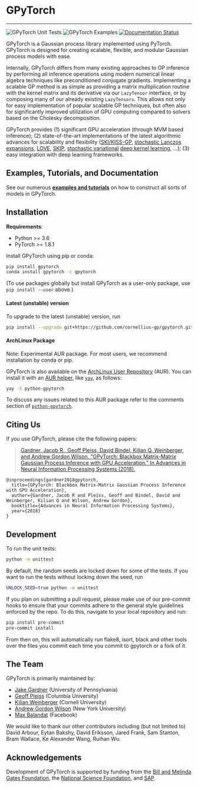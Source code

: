 # GPyTorch

---
![GPyTorch Unit Tests](https://github.com/cornellius-gp/gpytorch/workflows/GPyTorch%20Unit%20Tests/badge.svg)
![GPyTorch Examples](https://github.com/cornellius-gp/gpytorch/workflows/GPyTorch%20Examples/badge.svg)
[![Documentation Status](https://readthedocs.org/projects/gpytorch/badge/?version=latest)](https://gpytorch.readthedocs.io/en/latest/?badge=latest)

GPyTorch is a Gaussian process library implemented using PyTorch. GPyTorch is designed for creating scalable, flexible, and modular Gaussian process models with ease.

Internally, GPyTorch differs from many existing approaches to GP inference by performing all inference operations using modern numerical linear algebra techniques like preconditioned conjugate gradients. Implementing a scalable GP method is as simple as providing a matrix multiplication routine with the kernel matrix and its derivative via our `LazyTensor` interface, or by composing many of our already existing `LazyTensors`. This allows not only for easy implementation of popular scalable GP techniques, but often also for significantly improved utilization of GPU computing compared to solvers based on the Cholesky decomposition.

GPyTorch provides (1) significant GPU acceleration (through MVM based inference); (2) state-of-the-art implementations of the latest algorithmic advances for scalability and flexibility ([SKI/KISS-GP](http://proceedings.mlr.press/v37/wilson15.pdf), [stochastic Lanczos expansions](https://arxiv.org/abs/1711.03481), [LOVE](https://arxiv.org/pdf/1803.06058.pdf), [SKIP](https://arxiv.org/pdf/1802.08903.pdf), [stochastic variational](https://arxiv.org/pdf/1611.00336.pdf) [deep kernel learning](http://proceedings.mlr.press/v51/wilson16.pdf), ...); (3) easy integration with deep learning frameworks.

## Examples, Tutorials, and Documentation

See our numerous [**examples and tutorials**](https://gpytorch.readthedocs.io/en/latest/) on how to construct all sorts of models in GPyTorch.

## Installation

**Requirements**:
- Python >= 3.6
- PyTorch >= 1.8.1

Install GPyTorch using pip or conda:

```bash
pip install gpytorch
conda install gpytorch -c gpytorch
```

(To use packages globally but install GPyTorch as a user-only package, use `pip install --user` above.)

#### Latest (unstable) version

To upgrade to the latest (unstable) version, run

```bash
pip install --upgrade git+https://github.com/cornellius-gp/gpytorch.git
```

#### ArchLinux Package
Note: Experimental AUR package. For most users, we recommend installation by conda or pip.

GPyTorch is also available on the [ArchLinux User Repository](https://wiki.archlinux.org/index.php/Arch_User_Repository) (AUR).
You can install it with an [AUR helper](https://wiki.archlinux.org/index.php/AUR_helpers), like [`yay`](https://aur.archlinux.org/packages/yay/), as follows:

```bash
yay -S python-gpytorch
```
To discuss any issues related to this AUR package refer to the comments section of
[`python-gpytorch`](https://aur.archlinux.org/packages/python-gpytorch/).

## Citing Us

If you use GPyTorch, please cite the following papers:
> [Gardner, Jacob R., Geoff Pleiss, David Bindel, Kilian Q. Weinberger, and Andrew Gordon Wilson. "GPyTorch: Blackbox Matrix-Matrix Gaussian Process Inference with GPU Acceleration." In Advances in Neural Information Processing Systems (2018).](https://arxiv.org/abs/1809.11165)
```
@inproceedings{gardner2018gpytorch,
  title={GPyTorch: Blackbox Matrix-Matrix Gaussian Process Inference with GPU Acceleration},
  author={Gardner, Jacob R and Pleiss, Geoff and Bindel, David and Weinberger, Kilian Q and Wilson, Andrew Gordon},
  booktitle={Advances in Neural Information Processing Systems},
  year={2018}
}
```

## Development

To run the unit tests:
```bash
python -m unittest
```

By default, the random seeds are locked down for some of the tests.
If you want to run the tests without locking down the seed, run
```bash
UNLOCK_SEED=true python -m unittest
```

If you plan on submitting a pull request, please make use of our pre-commit hooks to ensure that your commits adhere
to the general style guidelines enforced by the repo. To do this, navigate to your local repository and run:
```bash
pip install pre-commit
pre-commit install
```
From then on, this will automatically run flake8, isort, black and other tools over the files you commit each time you commit to gpytorch or a fork of it.

## The Team

GPyTorch is primarily maintained by:
- [Jake Gardner](https://www.cis.upenn.edu/~jacobrg/index.html) (University of Pennsylvania)
- [Geoff Pleiss](http://github.com/gpleiss) (Columbia University)
- [Kilian Weinberger](http://kilian.cs.cornell.edu/) (Cornell University)
- [Andrew Gordon Wilson](https://cims.nyu.edu/~andrewgw/) (New York University)
- [Max Balandat](https://research.fb.com/people/balandat-max/) (Facebook)

We would like to thank our other contributors including (but not limited to)  David Arbour, Eytan Bakshy, David Eriksson, Jared Frank, Sam Stanton, Bram Wallace, Ke Alexander Wang, Ruihan Wu.

## Acknowledgements
Development of GPyTorch is supported by funding from the [Bill and Melinda Gates Foundation](https://www.gatesfoundation.org/), the [National Science Foundation](https://www.nsf.gov/), and [SAP](https://www.sap.com/index.html).
